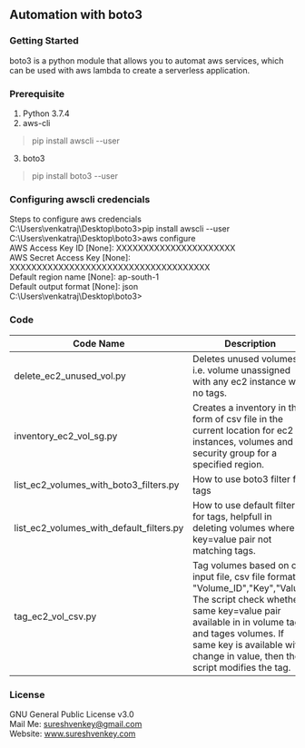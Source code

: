## Automation with boto3
### Getting Started
boto3 is a python module that allows you to automat aws services, which can be used with aws lambda to create a serverless application.
### Prerequisite  
1. Python 3.7.4
2. aws-cli
>pip install awscli --user
3. boto3
>pip install boto3 --user
### Configuring awscli credencials
Steps to configure aws credencials  
C:\Users\venkatraj\Desktop\boto3>pip install awscli --user  
C:\Users\venkatraj\Desktop\boto3>aws configure  
AWS Access Key ID [None]: XXXXXXXXXXXXXXXXXXXXXX  
AWS Secret Access Key [None]: XXXXXXXXXXXXXXXXXXXXXXXXXXXXXXXXXXXXX  
Default region name [None]: ap-south-1  
Default output format [None]: json  
C:\Users\venkatraj\Desktop\boto3>  

### Code  
Code Name | Description
----------|-------------
delete_ec2_unused_vol.py | Deletes unused volumes i.e. volume unassigned with any ec2 instance with no tags.
inventory_ec2_vol_sg.py | Creates a inventory in the form of csv file in the current location for ec2 instances, volumes and security group for a specified region.
list_ec2_volumes_with_boto3_filters.py | How to use boto3 filter for tags
list_ec2_volumes_with_default_filters.py | How to use default filter for tags, helpfull in deleting volumes where key=value pair not matching tags.
tag_ec2_vol_csv.py | Tag volumes based on csv input file, csv file format, "Volume_ID","Key","Value" The script check whether same key=value pair available in in volume tags and tages volumes. If same key is available with change in value, then the script modifies the tag. 

### License
GNU General Public License v3.0  
Mail Me: sureshvenkey@gmail.com  
Website: www.sureshvenkey.com


